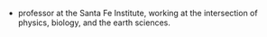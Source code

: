 
- professor at the Santa Fe Institute, working at the intersection of physics, biology, and the earth sciences.